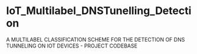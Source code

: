 # IoT_Multilabel_DNSTunelling_Detection
A MULTILABEL CLASSIFICATION SCHEME FOR THE DETECTION OF DNS TUNNELING ON IOT DEVICES - PROJECT CODEBASE
